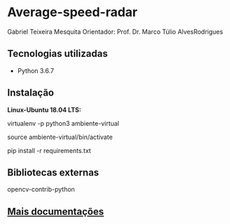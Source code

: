 # Average-speed-radar
Gabriel Teixeira Mesquita
Orientador: Prof. Dr. Marco Túlio AlvesRodrigues

## Tecnologias utilizadas
* Python 3.6.7

## Instalação

<b>Linux-Ubuntu 18.04 LTS:</b>

virtualenv -p python3 ambiente-virtual

source ambiente-virtual/bin/activate

pip install -r requirements.txt

## Bibliotecas externas

opencv-contrib-python

## [Mais documentações]()
